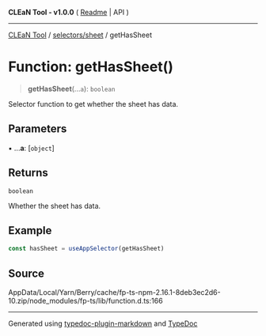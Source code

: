 **CLEaN Tool - v1.0.0** ( [Readme](../../../README.md) \| API )

***

[CLEaN Tool](../../../modules.md) / [selectors/sheet](../README.md) / getHasSheet

# Function: getHasSheet()

> **getHasSheet**(...`a`): `boolean`

Selector function to get whether the sheet has data.

## Parameters

▪ ...**a**: [`object`]

## Returns

`boolean`

Whether the sheet has data.

## Example

```ts
const hasSheet = useAppSelector(getHasSheet)
```

## Source

AppData/Local/Yarn/Berry/cache/fp-ts-npm-2.16.1-8deb3ec2d6-10.zip/node\_modules/fp-ts/lib/function.d.ts:166

***

Generated using [typedoc-plugin-markdown](https://www.npmjs.com/package/typedoc-plugin-markdown) and [TypeDoc](https://typedoc.org/)
